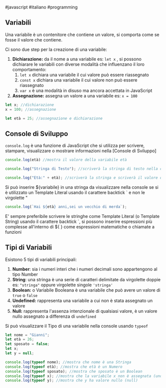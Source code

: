 #javascript #italiano #programming 

## Variabili

Una variabile è un contenitore che contiene un valore, si comporta come se fosse il valore che contiene. 

Ci sono due step per la creazione di una variabile:

1. **Dichiarazione:**  da il nome a una variabile es: `let x` , si possono dichiarare le variabili con diverse modalità che influenzano il loro comportamento:
	1. `let x` dichiara una variabile il cui valore può essere riassegnato
	2. `const x` dichiara una variabile il cui valore non può essere riassegnato
	3. `var x` è una modalità in disuso ma ancora accettata in JavaScript   
2. **Assegnazione:** assegna un valore a una variabile es:  `x = 100`

```js
let x; //dichiarazione
x = 100; //assegnazione

let età = 25; //assegnazione e dichiarazione
```

## Console di Sviluppo

`console.log` è una funzione di JavaScript che si utilizza per scrivere, stampare, visualizzare o mostrare informazioni nella [Console di Sviluppo] 

```js
console.log(età) //mostra il valore della variabile età

console.log("Stringa di Testo"); //scriverà la stringa di testo nella console

console.log("Età:" + età); //scriverà la stringa e scriverà il valore della variabile concatenato, cioè convertirà il valore numerico assegnato a variabile età in una stringa di testo e la scriverà nella console
```

Si può inserire ${variabile} in una stringa da visualizzare nella console se si è utilizzato un Template Literal usando il carattere  backtick \` e non le virgolette "

```js
console.log(`Hai ${età} anni,sei un vecchio di merda`); 
```

E' sempre preferibile scrivere le stringhe come Template Literal (o Template String) usando il carattere backtick \`,  si possono inserire espressioni più complesse all'interno di ${  } come espressioni matematiche o chiamate a funzioni

## Tipi di Variabili

Esistono 5 tipi di variabili principali:
 
1. **Number**: sia i numeri interi che i numeri decimali sono appartengono al tipo Number
2. **String**: una stringa è una serie di caratteri delimitate da virgolette doppie es: `"stringa"` oppure virgolette singole `'stringa'`
3. **Boolean:** o Variabile Booleana è una variabile che può avere un valore di `true` o `false`
4. **Undefined:** rappresenta una variabile a cui non è stata assegnato un valore
5. **Null:** rappresenta l'assenza intenzionale di qualsiasi valore, è un valore nullo assegnato a differenza di `undefined`

Si può visualizzare il Tipo di una variabile nella console usando `typeof`

```js
let nome = "Gianni";
let età = 26;
let sposato = false;
let x;
let y = null;

console.log(typeof nome); //mostra che nome è una Stringa
console.log(typeof età); //mostra che età è un Numero
console.log(typeof sposato); //mostra che sposato è un Boolean
console.log(typeof x); //mostra che la variabile x non è assegnata (undefined)
console.log(typeof y); //mostra che y ha valore nullo (null) 
```

